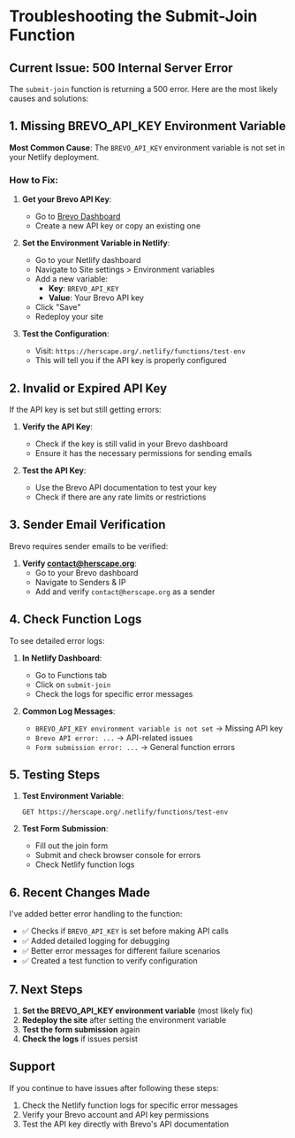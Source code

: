 # Troubleshooting the Submit-Join Function

## Current Issue: 500 Internal Server Error

The `submit-join` function is returning a 500 error. Here are the most likely causes and solutions:

## 1. Missing BREVO_API_KEY Environment Variable

**Most Common Cause**: The `BREVO_API_KEY` environment variable is not set in your Netlify deployment.

### How to Fix:

1. **Get your Brevo API Key**:
   - Go to [Brevo Dashboard](https://app.brevo.com/settings/keys/api)
   - Create a new API key or copy an existing one

2. **Set the Environment Variable in Netlify**:
   - Go to your Netlify dashboard
   - Navigate to Site settings > Environment variables
   - Add a new variable:
     - **Key**: `BREVO_API_KEY`
     - **Value**: Your Brevo API key
   - Click "Save"
   - Redeploy your site

3. **Test the Configuration**:
   - Visit: `https://herscape.org/.netlify/functions/test-env`
   - This will tell you if the API key is properly configured

## 2. Invalid or Expired API Key

If the API key is set but still getting errors:

1. **Verify the API Key**:
   - Check if the key is still valid in your Brevo dashboard
   - Ensure it has the necessary permissions for sending emails

2. **Test the API Key**:
   - Use the Brevo API documentation to test your key
   - Check if there are any rate limits or restrictions

## 3. Sender Email Verification

Brevo requires sender emails to be verified:

1. **Verify contact@herscape.org**:
   - Go to your Brevo dashboard
   - Navigate to Senders & IP
   - Add and verify `contact@herscape.org` as a sender

## 4. Check Function Logs

To see detailed error logs:

1. **In Netlify Dashboard**:
   - Go to Functions tab
   - Click on `submit-join`
   - Check the logs for specific error messages

2. **Common Log Messages**:
   - `BREVO_API_KEY environment variable is not set` → Missing API key
   - `Brevo API error: ...` → API-related issues
   - `Form submission error: ...` → General function errors

## 5. Testing Steps

1. **Test Environment Variable**:
   ```
   GET https://herscape.org/.netlify/functions/test-env
   ```

2. **Test Form Submission**:
   - Fill out the join form
   - Submit and check browser console for errors
   - Check Netlify function logs

## 6. Recent Changes Made

I've added better error handling to the function:

- ✅ Checks if `BREVO_API_KEY` is set before making API calls
- ✅ Added detailed logging for debugging
- ✅ Better error messages for different failure scenarios
- ✅ Created a test function to verify configuration

## 7. Next Steps

1. **Set the BREVO_API_KEY environment variable** (most likely fix)
2. **Redeploy the site** after setting the environment variable
3. **Test the form submission** again
4. **Check the logs** if issues persist

## Support

If you continue to have issues after following these steps:

1. Check the Netlify function logs for specific error messages
2. Verify your Brevo account and API key permissions
3. Test the API key directly with Brevo's API documentation 